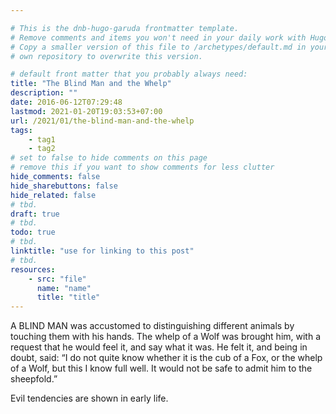 ```yaml
---

# This is the dnb-hugo-garuda frontmatter template. 
# Remove comments and items you won't need in your daily work with Hugo.
# Copy a smaller version of this file to /archetypes/default.md in your
# own repository to overwrite this version.

# default front matter that you probably always need:
title: "The Blind Man and the Whelp"
description: ""
date: 2016-06-12T07:29:48
lastmod: 2021-01-20T19:03:53+07:00
url: /2021/01/the-blind-man-and-the-whelp
tags:
    - tag1
    - tag2
# set to false to hide comments on this page
# remove this if you want to show comments for less clutter
hide_comments: false
hide_sharebuttons: false
hide_related: false
# tbd.
draft: true
# tbd.
todo: true
# tbd.
linktitle: "use for linking to this post"
# tbd.
resources:
    - src: "file"
      name: "name"
      title: "title"
---
```

A BLIND MAN was accustomed to distinguishing different animals by touching them with his hands. The whelp of a Wolf was brought him, with a request that he would feel it, and say what it was. He felt it, and being in doubt, said: “I do not quite know whether it is the cub of a Fox, or the whelp of a Wolf, but this I know full well. It would not be safe to admit him to the sheepfold.”

Evil tendencies are shown in early life.


